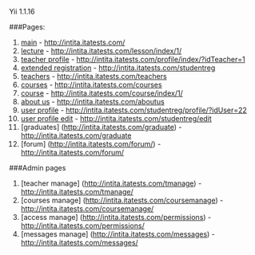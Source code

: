 Yii 1.1.16 <br/>

###Pages:
1. [main](http://intita.itatests.com/) - http://intita.itatests.com/ <br/>
2. [lecture](http://intita.itatests.com/lesson/index/1/) - http://intita.itatests.com/lesson/index/1/ <br/>
3. [teacher profile](http://intita.itatests.com/profile/index/?idTeacher=1) - http://intita.itatests.com/profile/index/?idTeacher=1 <br/>
4. [extended registration](http://intita.itatests.com/studentreg) - http://intita.itatests.com/studentreg<br/>
5. [teachers](http://intita.itatests.com/teachers) - http://intita.itatests.com/teachers <br/>
6. [courses](http://intita.itatests.com/courses) - http://intita.itatests.com/courses <br/>
7. [course](http://intita.itatests.com/course/index/1/) - http://intita.itatests.com/course/index/1/ <br/>
8. [about us](http://intita.itatests.com/aboutus) - http://intita.itatests.com/aboutus  <br/>
9. [user profile](http://intita.itatests.com/studentreg/profile/?idUser=22) - http://intita.itatests.com/studentreg/profile/?idUser=22  <br/>
10. [user profile edit](http://intita.itatests.com/studentreg/edit) - http://intita.itatests.com/studentreg/edit  <br/>
11. [graduates] (http://intita.itatests.com/graduate) - http://intita.itatests.com/graduate <br />
12. [forum] (http://intita.itatests.com/forum/) - http://intita.itatests.com/forum/ <br />

###Admin pages
1. [teacher manage] (http://intita.itatests.com/tmanage) - http://intita.itatests.com/tmanage/  <br/>
2. [courses manage] (http://intita.itatests.com/coursemanage) - http://intita.itatests.com/coursemanage/  <br/>
3. [access manage] (http://intita.itatests.com/permissions) - http://intita.itatests.com/permissions/  <br/>
4. [messages manage] (http://intita.itatests.com/messages) - http://intita.itatests.com/messages/  <br/>

